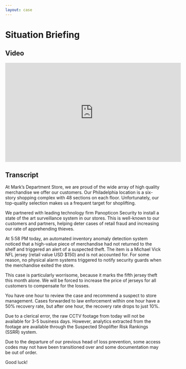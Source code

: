 ```yaml
---
layout: case
---
```

# Situation Briefing

## Video

<iframe class="video-player" width="560" height="315" src="https://www.youtube-nocookie.com/embed/mid7P-wI8xg" frameborder="0" allow="accelerometer; autoplay; encrypted-media; gyroscope; picture-in-picture" allowfullscreen></iframe>

## Transcript

At Mark’s Department Store, we are proud of the wide array of high quality merchandise we offer our customers. Our Philadelphia location is a six-story shopping complex with 48 sections on each floor. Unfortunately, our top-quality selection makes us a frequent target for shoplifting.

We partnered with leading technology firm Panopticon Security to install a state of the art surveillance system in our stores. This is well-known to our customers and partners, helping deter cases of retail fraud and increasing our rate of apprehending thieves.

At 5:58 PM today, an automated inventory anomaly detection system noticed that a high-value piece of merchandise had not returned to the shelf and triggered an alert of a suspected theft. The item is a Michael Vick NFL jersey (retail value USD $150) and is not accounted for. For some reason, no physical alarm systems triggered to notify security guards when the merchandise exited the store.

This case is particularly worrisome, because it marks the fifth jersey theft this month alone. We will be forced to increase the price of jerseys for all customers to compensate for the losses.

You have one hour to review the case and recommend a suspect to store management. Cases forwarded to law enforcement within one hour have a 50% recovery rate, but after one hour, the recovery rate drops to just 10%.

Due to a clerical error, the raw CCTV footage from today will not be available for 3-5 business days. However, analytics extracted from the footage are available through the Suspected Shoplifter Risk Rankings (SSRR) system.

Due to the departure of our previous head of loss prevention, some access codes may not have been transitioned over and some documentation may be out of order.

Good luck!
